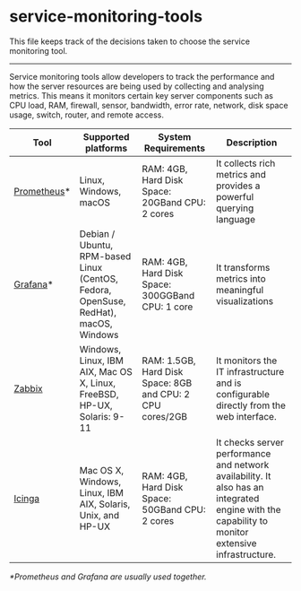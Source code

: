 # service-monitoring-tools

This file keeps track of the decisions taken to choose the service monitoring tool.

---

Service monitoring tools allow developers to track the performance and how the server resources are being used by collecting and analysing metrics. This means it monitors certain key server components such as CPU load, RAM, firewall, sensor, bandwidth, error rate, network, disk space usage, switch, router, and remote access.


|Tool|Supported platforms|System Requirements|Description|
|--|--|--|--|
|[Prometheus](https://prometheus.io/)*|Linux, Windows, macOS|RAM: 4GB, Hard Disk Space: 20GBand CPU: 2 cores|It collects rich metrics and provides a powerful querying language|
|[Grafana](https://grafana.com/)*|Debian / Ubuntu, RPM-based Linux (CentOS, Fedora, OpenSuse, RedHat), macOS, Windows|RAM: 4GB, Hard Disk Space: 300GGBand CPU: 1 core|It transforms metrics into meaningful visualizations|
|[Zabbix](https://www.zabbix.com/)|Windows, Linux, IBM AIX, Mac OS X, Linux, FreeBSD, HP-UX, Solaris: 9-11|RAM: 1.5GB, Hard Disk Space: 8GB and CPU: 2 CPU cores/2GB|It monitors the IT infrastructure and is configurable directly from the web interface.|
|[Icinga](https://icinga.com/)|Mac OS X, Windows, Linux, IBM AIX, Solaris, Unix, and HP-UX|RAM: 4GB, Hard Disk Space: 50GBand CPU: 2 cores| It checks server performance and network availability. It also has an integrated engine with the capability to monitor extensive infrastructure.|

_*Prometheus and Grafana are usually used together._

